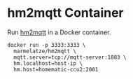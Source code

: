 # hm2mqtt Container

Run [hm2mqtt](https://github.com/owagner/hm2mqtt) in a Docker container.

```
docker run -p 3333:3333 \
  marmelatze/hm2mqtt \
  mqtt.server=tcp://mqtt-server:1883 \
  hm.localhost=host-ip \
  hm.host=homematic-ccu2:2001
```
